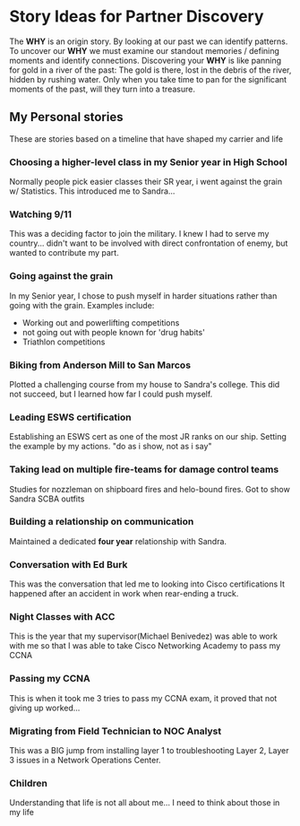 # Story Ideas for Partner Discovery

The **WHY** is an origin story. By looking at our past we can identify patterns. To uncover our **WHY** we must examine our standout memories / defining moments and identify connections. Discovering your **WHY** is like panning for gold in a river of the past: The gold is there, lost in the debris of the river, hidden by rushing water. Only when you take time to pan for the significant moments of the past, will they turn into a treasure.

## My Personal stories

These are stories based on a timeline that have shaped my carrier and life

### Choosing a higher-level class in my Senior year in High School
Normally people pick easier classes their SR year, i went against the grain w/ Statistics. This introduced me to Sandra...

### Watching 9/11
This was a deciding factor to join the military. I knew I had to serve my country... didn't want to be involved with direct confrontation of enemy, but wanted to contribute my part.

### Going against the grain
In my Senior year, I chose to push myself in harder situations rather than going with the grain.
Examples include:
  * Working out and powerlifting competitions
  * not going out with people known for 'drug habits'
  * Triathlon competitions

### Biking from Anderson Mill to San Marcos
Plotted a challenging course from my house to Sandra's college. This did not succeed, but I learned how far I could push myself.

### Leading ESWS certification
Establishing an ESWS cert as one of the most JR ranks on our ship.
Setting the example by my actions. "do as i show, not as i say"

### Taking lead on multiple fire-teams for damage control teams
Studies for nozzleman on shipboard fires and helo-bound fires.
Got to show Sandra SCBA outfits

### Building a relationship on communication
Maintained a dedicated **four year** relationship with Sandra.

### Conversation with Ed Burk
This was the conversation that led me to looking into Cisco certifications
It happened after an accident in work when rear-ending a truck.

### Night Classes with ACC
This is the year that my supervisor(Michael Benivedez) was able to work with me so that I was able to take Cisco Networking Academy to pass my CCNA

### Passing my CCNA
This is when it took me 3 tries to pass my CCNA exam, it proved that not giving up worked...

### Migrating from Field Technician to NOC Analyst
This was a BIG jump from installing layer 1 to troubleshooting Layer 2, Layer 3 issues in a Network Operations Center.

### Children
Understanding that life is not all about me... I need to think about those in my life
